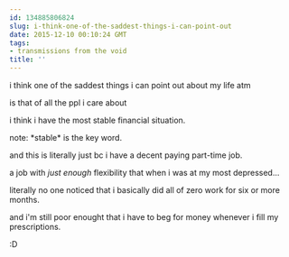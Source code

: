 ```yaml
---
id: 134885806824
slug: i-think-one-of-the-saddest-things-i-can-point-out
date: 2015-12-10 00:10:24 GMT
tags:
- transmissions from the void
title: ''
---
```


i think one of the saddest things i can point out about my life atm

is that of all the ppl i care about

i think i have the most stable financial situation.

note: \*stable\* is the key word.

and this is literally just bc i have a decent paying part-time job.

a job with *just enough* flexibility that when i was at my most depressed...

literally no one noticed that i basically did all of zero work for six or more months.

and i'm still poor enought that i have to beg for money whenever i fill my prescriptions.

:D